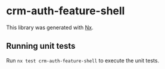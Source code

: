 # crm-auth-feature-shell

This library was generated with [Nx](https://nx.dev).

## Running unit tests

Run `nx test crm-auth-feature-shell` to execute the unit tests.
